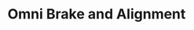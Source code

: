 ---
title: "Omni Brake and Alignment"
url: /kirkland/omni-brake-and-alignment/
shop: Autowerkstatt
---